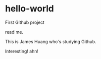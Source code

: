 # hello-world
First Github project

read me.

This is James Huang who's studying Github. 

Interesting! ahn! 
